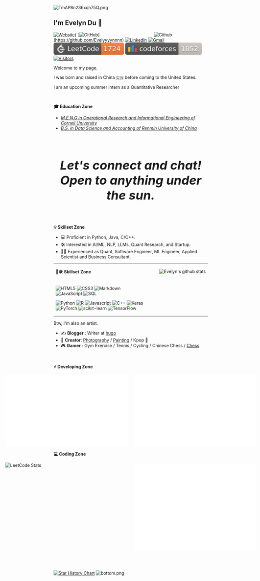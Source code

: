 ![TmAP8n236xqh75Q.png](https://i.loli.net/2020/07/13/OiwrC2KRZNPA9cJ.png)

## I'm Evelyn Du 👋 
<img width="35%" align="right" alt="Github" src="https://user-images.githubusercontent.com/48678280/88862734-4903af80-d201-11ea-968b-9c939d88a37c.gif" />


[![Website](https://img.shields.io/badge/-Website-4B9AE5?style=flat&logo=safari&logoColor=white&link=[https://evelyyyynnnn.github.io/))](https://evelyyyynnnn.github.io/)
[![GitHub](https://img.shields.io/badge/-GitHub-2F2F2F?style=flat&logo=github&logoColor=white&link=[https://github.com/Evelyyyynnnn](https://github.com/Evelyyyynnnn))](https://github.com/Evelyyyynnnn)
[![Linkedin](https://img.shields.io/badge/-LinkedIn-306EA8?style=flat&logo=Linkedin&logoColor=white&link=https://www.linkedin.com/in/evelyyyn-du/)](https://www.linkedin.com/in/evelyyyn-du/) 
[![Gmail](https://img.shields.io/badge/-Email-D9534F?style=flat&logo=gmail&logoColor=white&link=mailto:wd275@cornell.edu)](mailto:wd275@cornell.edu)
![LeetCode Score](https://raw.githubusercontent.com/kaiicheng/leetcode-score-tracker/main/badge.svg)
[![Codeforces](https://raw.githubusercontent.com/kaiicheng/Codeforces-Dashboard/main/output/max_rating.svg)](https://codeforces.com/profile/Evelyyyynnnn)
[![Visitors](https://komarev.com/ghpvc/?username=Evelyyyynnnn)](https://github.com/Evelyyyynnnn/)


Welcome to my page.

I was born and raised in China 🇨🇳 before coming to the United States.

I am an upcoming summer intern as a Quantitative Researcher


<br>

<b>🎓 Education Zone</b>
- *[M.E.N.G in Operational Research and Informational Engineering of Cornell University](https://www.orie.cornell.edu/orie/programs/meng-degree-ithaca/meng-resources/orie-meng-handbook-2024-2025)*
- *[B.S. in Data Science and Accounting of Renmin University of China](https://mbaen.rmbs.ruc.edu.cn/)*


<br>
<br>

<p align="center" style="font-size: 40px; font-weight: bold;">
  <i>Let's connect and chat! Open to anything under the sun.</i>
</p>
<br>


<b>💡 Skillset Zone</b>

<!-- 👇 简历性描述 -->
<ul>
  <li>💻 Proficient in Python, Java, C/C++.</li>
  <li>🛠️ Interested in AI/ML, NLP, LLMs, Quant Research, and Startup.</li>
  <li>👨‍💻 Experienced as Quant, Software Engineer, ML Engineer, Applied Scientist and Business Consultant.</li>
</ul>

<table>
  <tr>
    <td valign="top" width="60%">

<!-- 👇 技能徽章区域 -->
<p align="left">
  
  <b>🧠🛠️ Skillset Zone</b><br><br>

  ![HTML5](https://img.shields.io/badge/-HTML5-000000?style=for-the-badge&logo=HTML5)
  ![CSS3](https://img.shields.io/badge/-CSS3-000000?style=for-the-badge&logo=CSS3)
  ![Markdown](http://img.shields.io/badge/-Markdown-000000?style=for-the-badge&logo=Markdown&logoColor=magenta)
  ![JavaScript](https://img.shields.io/badge/-JavaScript-000000?style=for-the-badge&logo=javascript)
  ![SQL](https://img.shields.io/badge/-SQL-000000?style=for-the-badge&logo=MySQL)

  ![Python](https://img.shields.io/badge/python-3670A0?style=flat&logo=python&logoColor=ffdd54)
  ![R](https://img.shields.io/badge/r-%23276DC3.svg?style=flat&logo=r&logoColor=white)
  ![Javascript](https://shields.io/badge/JavaScript-F7DF1E?logo=JavaScript&logoColor=000&style=flat-square)
  ![C++](https://img.shields.io/badge/C++-00599C?style=flat-square&logo=C%2B%2B&logoColor=white)
  ![Keras](https://img.shields.io/badge/Keras-%23D00000.svg?style=flat&logo=Keras&logoColor=white)
  ![PyTorch](https://img.shields.io/badge/PyTorch-%23EE4C2C.svg?style=flat&logo=PyTorch&logoColor=white)
  ![scikit-learn](https://img.shields.io/badge/scikit--learn-%23F7931E.svg?style=flat&logo=scikit-learn&logoColor=white)
  ![TensorFlow](https://img.shields.io/badge/TensorFlow-%23FF6F00.svg?style=flat&logo=TensorFlow&logoColor=white)

</p>

</td>
<td valign="top" width="40%">

<!-- 👇 GitHub Stats 右对齐 -->
<p align="right">
  <img src="https://github-readme-stats.vercel.app/api?username=Evelyyyynnnn&show_icons=true&theme=dark" alt="Evelyn's github stats" />
</p>

</td>
  </tr>
</table>


Btw, I'm also an artist.


- ✍️ **Blogger** : Writer at [hugo](https://evelyn-english-post-site.vercel.app/)
- 🏃 **Creator**: [Photography](https://www.instagram.com/evelynnnnn.du/) / [Painting](https://jekyll-typing-artist.vercel.app/) / Kpop 🥋 
- 🎮 **Gamer** : Gym Exercise / Tennis / Cycling / Chinese Chess / [Chess](https://papergames.io/zh/%E4%BA%94%E5%AD%90%E6%A3%8B)


<br>

<b>⚡ Developing Zone</b>

<p style="display: flex; justify-content: center; align-items: center; gap: 20px;">
  <img width="400em" src="https://github.com/Evelyyyynnnn/STATA/blob/master/generated/overview.svg" /> 
  <img width="400em" src="https://github.com/Evelyyyynnnn/STATA/blob/master/generated/languages.svg"/>
</p>


<b>💻 Coding Zone</b>
<p style="display: flex; justify-content: center; align-items: center; gap: 20px;">
  <img width="400em" height="290" src="https://leetcard.jacoblin.cool/Evelyyyynnnn?theme=light&ext=contest&radius=10&width=600&height=403=0&border=2" alt="LeetCode Stats"/>
  <img width="400em" src="https://github.com/kaiicheng/Codeforces-Dashboard/blob/main/output/light_card.svg" alt="Codeforces Stats"/>
</p>

<br>
<br>



[![Star History Chart](https://api.star-history.com/svg?repos=Evelyyyynnnn/ProgrammingLearning&type=Date)](https://star-history.com/#Evelyyyynnnn/ProgrammingLearning&Date)
![bottom.png](https://i.loli.net/2020/07/12/b3grZD6LFseGuUP.png)
